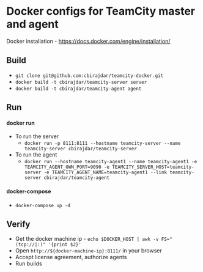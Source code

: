 # Docker configs for TeamCity master and agent

Docker installation - https://docs.docker.com/engine/installation/

## Build
- ```git clone git@github.com:cbirajdar/teamcity-docker.git```
- ```docker build -t cbirajdar/teamcity-server server```
- ```docker build -t cbirajdar/teamcity-agent agent```

## Run

#### docker run
- To run the server
  - ```docker run -p 8111:8111 --hostname teamcity-server --name teamcity-server cbirajdar/teamcity-server```
- To run the agent
  - ```docker run --hostname teamcity-agent1 --name teamcity-agent1 -e TEAMCITY_AGENT_OWN_PORT=9090 -e TEAMCITY_SERVER_HOST=teamcity-server -e TEAMCITY_AGENT_NAME=teamcity-agent1 --link teamcity-server cbirajdar/teamcity-agent```

#### docker-compose
- ```docker-compose up -d```

## Verify
- Get the docker machine ip - ```echo $DOCKER_HOST | awk -v FS="(tcp://|:)" '{print $2}'```
- Open ```http://${docker-machine-ip}:8111/``` in your browser
- Accept license agreement, authorize agents
- Run builds
